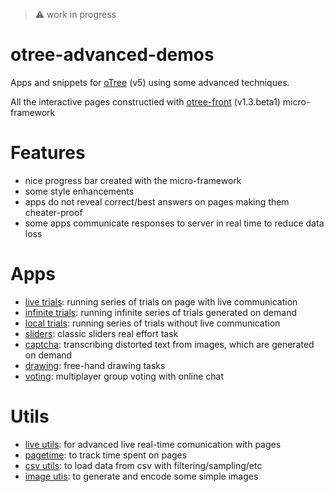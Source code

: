 > :warning: work in progress

# otree-advanced-demos

Apps and snippets for [oTree](https://www.otree.org/) (v5) using some advanced techniques.

All the interactive pages constructied with [otree-front](https://github.com/qwiglydee/otree-front) (v1.3.beta1) micro-framework

# Features

- nice progress bar created with the micro-framework
- some style enhancements
- apps do not reveal correct/best answers on pages making them cheater-proof
- some apps communicate responses to server in real time to reduce data loss

# Apps

- [live trials](trials_live): running series of trials on page with live communication
- [infinite trials](trials_infinite): running infinite series of trials generated on demand
- [local trials](trials_local): running series of trials without live communication
- [sliders](sliders): classic sliders real effort task
- [captcha](captcha): transcribing distorted text from images, which are generated on demand
- [drawing](drawing): free-hand drawing tasks
- [voting](voting): multiplayer group voting with online chat

# Utils

- [live utils](utils/live_utils.py): for advanced live real-time comunication with pages
- [pagetime](utils/pagetime.py): to track time spent on pages
- [csv utils](utils/csv_utils.py): to load data from csv with filtering/sampling/etc
- [image utis](utils/image_utils.py): to generate and encode some simple images
